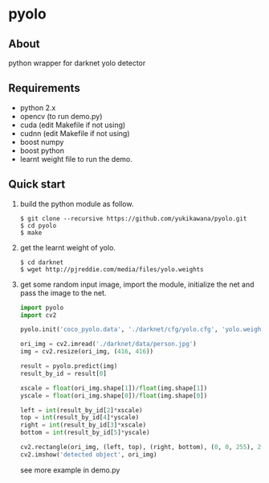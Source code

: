 # pyolo
## About
python wrapper for darknet yolo detector

## Requirements
* python 2.x
* opencv (to run demo.py)
* cuda (edit Makefile if not using)
* cudnn (edit Makefile if not using)
* boost numpy
* boost python
* learnt weight file to run the demo.

## Quick start
1. build the python module as follow.  
     ```
     $ git clone --recursive https://github.com/yukikawana/pyolo.git  
     $ cd pyolo  
     $ make  
    ```
    
2. get the learnt weight of yolo. 
     ```
     $ cd darknet
     $ wget http://pjreddie.com/media/files/yolo.weights
     ```
     
3. get some random input image, import the module, initialize the net and pass the image to the net.
     ```python
     import pyolo
     import cv2
     
     pyolo.init('coco_pyolo.data', './darknet/cfg/yolo.cfg', 'yolo.weights')
     
     ori_img = cv2.imread('./darknet/data/person.jpg')
     img = cv2.resize(ori_img, (416, 416))
     
     result = pyolo.predict(img)
     result_by_id = result[0]
     
     xscale = float(ori_img.shape[1])/float(img.shape[1])
     yscale = float(ori_img.shape[0])/float(img.shape[0])
     
     left = int(result_by_id[2]*xscale)
     top = int(result_by_id[4]*yscale)
     right = int(result_by_id[3]*xscale)
     bottom = int(result_by_id[5]*yscale)
     
     cv2.rectangle(ori_img, (left, top), (right, bottom), (0, 0, 255), 2)
     cv2.imshow('detected object', ori_img)
     ```
     see more example in demo.py


